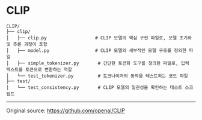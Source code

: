 # CLIP

```plaintext
CLIP/
├── clip/
│   ├── clip.py                  # CLIP 모델의 핵심 구현 파일로, 모델 초기화 및 추론 과정이 포함
│   ├── model.py                 # CLIP 모델의 세부적인 모델 구조를 정의한 파일
│   ├── simple_tokenizer.py       # 간단한 토큰화 도구를 정의한 파일로, 입력 텍스트를 토큰으로 변환하는 역할
│   └── test_tokenizer.py         # 토크나이저의 동작을 테스트하는 코드 파일
├── test/
│   └── test_consistency.py       # CLIP 모델의 일관성을 확인하는 테스트 스크립트
```

---

Original source: https://github.com/openai/CLIP

